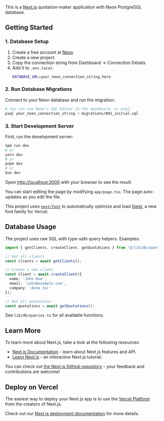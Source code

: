 This is a [Next.js](https://nextjs.org) quotation-maker application with Neon PostgreSQL database.

## Getting Started

### 1. Database Setup

1. Create a free account at [Neon](https://neon.tech)
2. Create a new project
3. Copy the connection string from Dashboard → Connection Details
4. Add it to `.env.local`:
   ```bash
   DATABASE_URL=your_neon_connection_string_here
   ```

### 2. Run Database Migrations

Connect to your Neon database and run the migration:

```bash
# You can use Neon's SQL Editor in the dashboard, or psql:
psql your_neon_connection_string < migrations/001_initial.sql
```

### 3. Start Development Server

First, run the development server:

```bash
npm run dev
# or
yarn dev
# or
pnpm dev
# or
bun dev
```

Open [http://localhost:3000](http://localhost:3000) with your browser to see the result.

You can start editing the page by modifying `app/page.tsx`. The page auto-updates as you edit the file.

This project uses [`next/font`](https://nextjs.org/docs/app/building-your-application/optimizing/fonts) to automatically optimize and load [Geist](https://vercel.com/font), a new font family for Vercel.

## Database Usage

The project uses raw SQL with type-safe query helpers. Examples:

```typescript
import { getClients, createClient, getQuotations } from '@/lib/db/queries';

// Get all clients
const clients = await getClients();

// Create a new client
const client = await createClient({
  name: 'John Doe',
  email: 'john@example.com',
  company: 'Acme Inc'
});

// Get all quotations
const quotations = await getQuotations();
```

See `lib/db/queries.ts` for all available functions.

## Learn More

To learn more about Next.js, take a look at the following resources:

- [Next.js Documentation](https://nextjs.org/docs) - learn about Next.js features and API.
- [Learn Next.js](https://nextjs.org/learn) - an interactive Next.js tutorial.

You can check out [the Next.js GitHub repository](https://github.com/vercel/next.js) - your feedback and contributions are welcome!

## Deploy on Vercel

The easiest way to deploy your Next.js app is to use the [Vercel Platform](https://vercel.com/new?utm_medium=default-template&filter=next.js&utm_source=create-next-app&utm_campaign=create-next-app-readme) from the creators of Next.js.

Check out our [Next.js deployment documentation](https://nextjs.org/docs/app/building-your-application/deploying) for more details.
